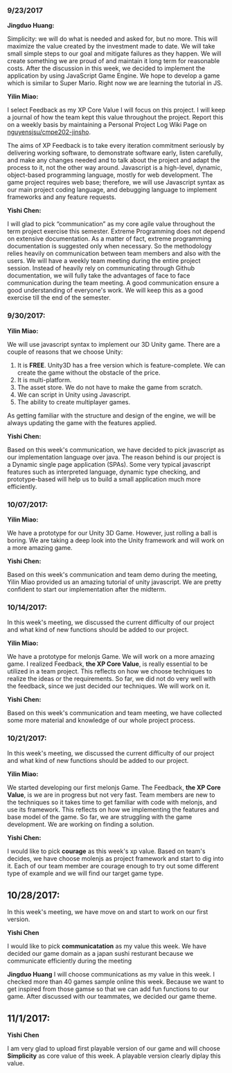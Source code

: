 ### 9/23/2017
**Jingduo Huang:** 

Simplicity: we will do what is needed and asked for, but no more. This will maximize the value created by the investment made to date. We will take small simple steps to our goal and mitigate failures as they happen. We will create something we are proud of and maintain it long term for reasonable costs. After the discussion in this week, we decided to implement the application by using JavaScript Game Engine. We hope to develop a game which is similar to Super Mario. Right now we are learning the tutorial in JS. 

**Yilin Miao:**

I select Feedback as my XP Core Value I will focus on this project. I will keep a journal of how the team kept this value throughout the project. Report this on a weekly basis by maintaining a Personal Project Log Wiki Page on [ nguyensjsu/cmpe202-jinsho](https://github.com/nguyensjsu/cmpe202-jinsho).

The aims of XP Feedback is to take every iteration commitment seriously by delivering working software, to demonstrate software early, listen carefully, and make any changes needed and to talk about the project and adapt the process to it, not the other way around. Javascript is a high-level, dynamic, object-based programming language, mostly for web development. The game project requires web base; therefore, we will use Javascript syntax as our main project coding language, and debugging language to implement frameworks and any feature requests. 

**Yishi Chen:**

I will glad to pick “communication” as my core agile value throughout the term project exercise this semester. Extreme Programming does not depend on extensive documentation. As a matter of fact, extreme programming documentation is suggested only when necessary. So the methodology relies heavily on communication between team members and also with the users. We will have a weekly team meeting during the entire project session. Instead of heavily rely on communicating through Github documentation, we will fully take the advantages of face to face communication during the team meeting. A good communication ensure a good understanding of everyone's work. We will keep this as a good exercise till the end of the semester.

### 9/30/2017: 
**Yilin Miao:**

We will use javascript syntax to implement our 3D Unity game. There are a couple of reasons that we choose Unity:
1. It is **FREE**. Unity3D has a free version which is feature-complete. We can create the game without the obstacle of the price.
2. It is multi-platform.
3. The asset store. We do not have to make the game from scratch.
4. We can script in Unity using Javascript.
5. The ability to create multiplayer games.

As getting familiar with the structure and design of the engine, we will be always updating the game with the features applied.

**Yishi Chen:**

Based on this week's communication, we have decided to pick javascript as our implementation language over java. The reason behind is our project is a Dynamic single page application (SPAs). Some very typical javascript features such as interpreted language, dynamic type checking, and prototype-based will help us to build a small application much more efficiently. 

### 10/07/2017: 
**Yilin Miao:**

We have a prototype for our Unity 3D Game. However, just rolling a ball is boring. We are taking a deep look into the Unity framework and will work on a more amazing game.

**Yishi Chen:**

Based on this week's communication and team demo during the meeting, Yilin Miao provided us an amazing tutorial of unity javascript. We are pretty confident to start our implementation after the midterm.

### 10/14/2017: 

In this week's meeting, we discussed the current difficulty of our project and what kind of new functions should be added to our project.

**Yilin Miao:**

We have a prototype for melonjs Game. We will work on a more amazing game. I realized Feedback, **the XP Core Value**, is really essential to be utilized in a team project. This reflects on how we choose techniques to realize the ideas or the requirements. So far, we did not do very well with the feedback, since we just decided our techniques. We will work on it.

**Yishi Chen:**

Based on this week's communication and team meeting, we have collected some more material and knowledge of our whole project process.

### 10/21/2017: 

In this week's meeting, we discussed the current difficulty of our project and what kind of new functions should be added to our project. 

**Yilin Miao:**

We started developing our first melonjs Game. The Feedback, **the XP Core Value**, is we are in progress but not very fast. Team members are new to the techniques so it takes time to get familiar with code with melonjs, and use its framework. This reflects on how we implementing the features and base model of the game. So far, we are struggling with the game development. We are working on finding a solution.

**Yishi Chen:**

I would like to pick **courage** as this week's xp value. Based on team's decides, we have choose molenjs as project framework and start to dig into it. Each of our team member are courage enough to try out some different type of example and we will find our target game type. 

## 10/28/2017:

In this week's meeting, we have move on and start to work on our first version.

**Yishi Chen**

I would like to pick **communicatation** as my value this week. We have decided our game domain as a japan sushi resturant because we communicate efficiently during the meeting


**Jingduo Huang**
I will choose communications as my value in this week. I checked more than 40 games sample online this week. Because we want to get inspired from those gamse so that we can add fun functions to our game. After discussed with our teammates, we decided our game theme.

## 11/1/2017:

**Yishi Chen**

I am very glad to upload first playable version of our game and will choose **Simplicity** as core value of this week. A playable version clearly diplay this value.
